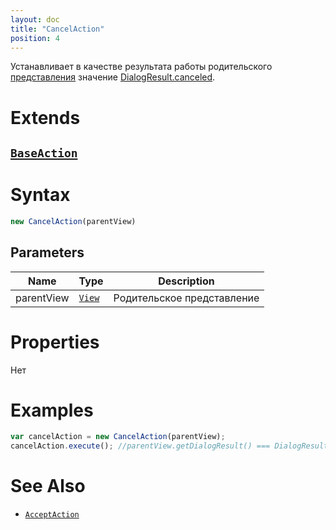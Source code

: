 ```yaml
---
layout: doc
title: "CancelAction"
position: 4
---
```


Устанавливает в качестве результата работы родительского [представления](../../Elements/View/) значение [DialogResult.canceled](../../Elements/View/DialogResult/).

# Extends

## [`BaseAction`](../BaseAction/)

# Syntax

```js
new CancelAction(parentView)
```

## Parameters

|Name|Type|Description|
|----|----------|---------|
|parentView|[`View`](../../Elements/View/)| Родительское представление |

# Properties

Нет


# Examples

```js
var cancelAction = new CancelAction(parentView);
cancelAction.execute(); //parentView.getDialogResult() === DialogResult.canceled
```

# See Also

* [`AcceptAction`](../AcceptAction/)